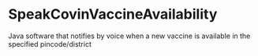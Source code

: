 # SpeakCovinVaccineAvailability
Java software that notifies by voice when a new vaccine is available in the specified pincode/district
